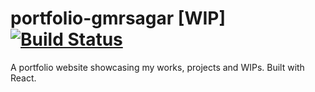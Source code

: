 # portfolio-gmrsagar [WIP] [![Build Status](https://travis-ci.org/gmrsagar/portfolio-gmrsagar.svg?branch=master)](https://travis-ci.org/gmrsagar/portfolio-gmrsagar)
A portfolio website showcasing my works, projects and WIPs. Built with React.

